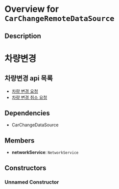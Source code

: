 # Overview for `CarChangeRemoteDataSource`

## Description

# 차량변경



 ## 차량변경 api 목록

 - [차량 변경 요청](./methods/submitChange.md)
 - [차량 변경 취소 요청](./methods/submitCancel.md)

## Dependencies

- CarChangeDataSource

## Members

- **networkService**: `NetworkService`
## Constructors

### Unnamed Constructor


